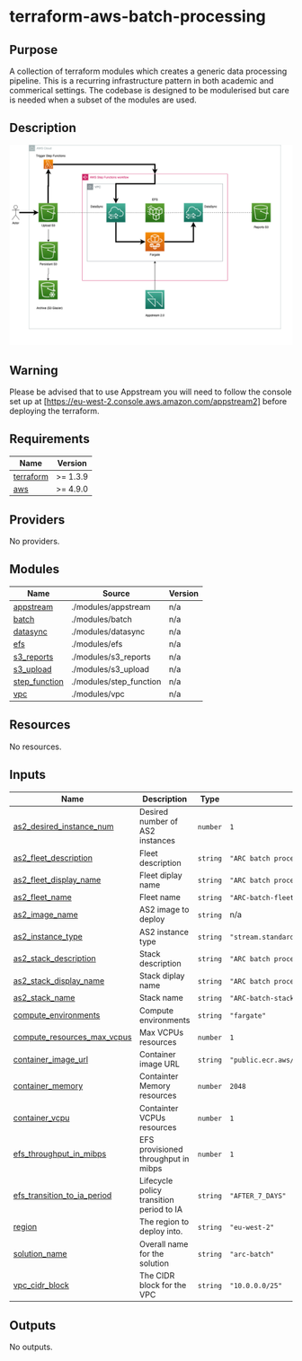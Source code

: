 # terraform-aws-batch-processing
## Purpose
 A collection of terraform modules which creates a generic data processing pipeline. This is a recurring infrastructure pattern in both academic and commerical settings.
 The codebase is designed to be modulerised but care is needed when a subset of the modules are used.

## Description

 ![Schematic of the infrastructure](TF_schematic.png)

## Warning
 Please be advised that to use Appstream you will need to follow the console set up at [https://eu-west-2.console.aws.amazon.com/appstream2] before deploying the terraform. 

<!-- BEGIN_TF_DOCS -->
## Requirements

| Name | Version |
|------|---------|
| <a name="requirement_terraform"></a> [terraform](#requirement\_terraform) | >= 1.3.9 |
| <a name="requirement_aws"></a> [aws](#requirement\_aws) | >= 4.9.0 |

## Providers

No providers.

## Modules

| Name | Source | Version |
|------|--------|---------|
| <a name="module_appstream"></a> [appstream](#module\_appstream) | ./modules/appstream | n/a |
| <a name="module_batch"></a> [batch](#module\_batch) | ./modules/batch | n/a |
| <a name="module_datasync"></a> [datasync](#module\_datasync) | ./modules/datasync | n/a |
| <a name="module_efs"></a> [efs](#module\_efs) | ./modules/efs | n/a |
| <a name="module_s3_reports"></a> [s3\_reports](#module\_s3\_reports) | ./modules/s3_reports | n/a |
| <a name="module_s3_upload"></a> [s3\_upload](#module\_s3\_upload) | ./modules/s3_upload | n/a |
| <a name="module_step_function"></a> [step\_function](#module\_step\_function) | ./modules/step_function | n/a |
| <a name="module_vpc"></a> [vpc](#module\_vpc) | ./modules/vpc | n/a |

## Resources

No resources.

## Inputs

| Name | Description | Type | Default | Required |
|------|-------------|------|---------|:--------:|
| <a name="input_as2_desired_instance_num"></a> [as2\_desired\_instance\_num](#input\_as2\_desired\_instance\_num) | Desired number of AS2 instances | `number` | `1` | no |
| <a name="input_as2_fleet_description"></a> [as2\_fleet\_description](#input\_as2\_fleet\_description) | Fleet description | `string` | `"ARC batch process fleet"` | no |
| <a name="input_as2_fleet_display_name"></a> [as2\_fleet\_display\_name](#input\_as2\_fleet\_display\_name) | Fleet diplay name | `string` | `"ARC batch process fleet"` | no |
| <a name="input_as2_fleet_name"></a> [as2\_fleet\_name](#input\_as2\_fleet\_name) | Fleet name | `string` | `"ARC-batch-fleet"` | no |
| <a name="input_as2_image_name"></a> [as2\_image\_name](#input\_as2\_image\_name) | AS2 image to deploy | `string` | n/a | yes |
| <a name="input_as2_instance_type"></a> [as2\_instance\_type](#input\_as2\_instance\_type) | AS2 instance type | `string` | `"stream.standard.medium"` | no |
| <a name="input_as2_stack_description"></a> [as2\_stack\_description](#input\_as2\_stack\_description) | Stack description | `string` | `"ARC batch process stack"` | no |
| <a name="input_as2_stack_display_name"></a> [as2\_stack\_display\_name](#input\_as2\_stack\_display\_name) | Stack diplay name | `string` | `"ARC batch process stack"` | no |
| <a name="input_as2_stack_name"></a> [as2\_stack\_name](#input\_as2\_stack\_name) | Stack name | `string` | `"ARC-batch-stack"` | no |
| <a name="input_compute_environments"></a> [compute\_environments](#input\_compute\_environments) | Compute environments | `string` | `"fargate"` | no |
| <a name="input_compute_resources_max_vcpus"></a> [compute\_resources\_max\_vcpus](#input\_compute\_resources\_max\_vcpus) | Max VCPUs resources | `number` | `1` | no |
| <a name="input_container_image_url"></a> [container\_image\_url](#input\_container\_image\_url) | Container image URL | `string` | `"public.ecr.aws/docker/library/busybox:latest"` | no |
| <a name="input_container_memory"></a> [container\_memory](#input\_container\_memory) | Containter Memory resources | `number` | `2048` | no |
| <a name="input_container_vcpu"></a> [container\_vcpu](#input\_container\_vcpu) | Containter VCPUs resources | `number` | `1` | no |
| <a name="input_efs_throughput_in_mibps"></a> [efs\_throughput\_in\_mibps](#input\_efs\_throughput\_in\_mibps) | EFS provisioned throughput in mibps | `number` | `1` | no |
| <a name="input_efs_transition_to_ia_period"></a> [efs\_transition\_to\_ia\_period](#input\_efs\_transition\_to\_ia\_period) | Lifecycle policy transition period to IA | `string` | `"AFTER_7_DAYS"` | no |
| <a name="input_region"></a> [region](#input\_region) | The region to deploy into. | `string` | `"eu-west-2"` | no |
| <a name="input_solution_name"></a> [solution\_name](#input\_solution\_name) | Overall name for the solution | `string` | `"arc-batch"` | no |
| <a name="input_vpc_cidr_block"></a> [vpc\_cidr\_block](#input\_vpc\_cidr\_block) | The CIDR block for the VPC | `string` | `"10.0.0.0/25"` | no |

## Outputs

No outputs.
<!-- END_TF_DOCS -->